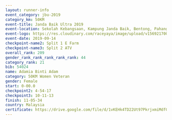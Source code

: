```yaml
---
layout: runner-info 
event_category: jbu-2019 
category_km: 50KM 
event-title: Janda Baik Ultra 2019 
event-location: Sekolah Kebangsaan, Kampung Janda Baik, Bentong, Pahang, Malaysia 
event-logo: https://res.cloudinary.com/raceyaya/image/upload/v1569217009/logo/janda-baik_vch1pc.jpg 
event-date: 2019-09-14 
checkpoint-name2: Split 1 E Farm 
checkpoint-name3: Split 2 ATV 
overall_rank: 209
gender_rank_rank_rank_rank_rank: 44
category_rank: 21
bib: 54024
name: Adamia Binti Adam
category: 50KM Women Veteran
gender: Female
start: 0-00.0
checkpoint2: 4-54-17
checkpoint3: 10-11-13
finish: 11-05-34
country: Malaysia
certificate: https://drive.google.com/file/d/1vKEHk4TD22Ut97PkrjxmiMdf0wg18bMl/view?usp=sharing
---
```

